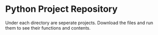 # Python Project Repository
Under each directory are seperate projects. Download the files and run them to see their functions and contents.